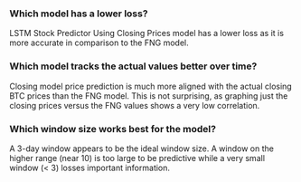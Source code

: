 ### **Which model has a lower loss?**
LSTM Stock Predictor Using Closing Prices model has a lower loss as it is more accurate in comparison to the FNG model.
### **Which model tracks the actual values better over time?**
Closing model price prediction is much more aligned with the actual closing BTC prices than the FNG model. This is not surprising, as graphing just the closing prices versus the FNG values shows a very low correlation.
### **Which window size works best for the model?**
A 3-day window appears to be the ideal window size. A window on the higher range (near 10) is too large to be predictive while a very small window (< 3) losses important information. 
